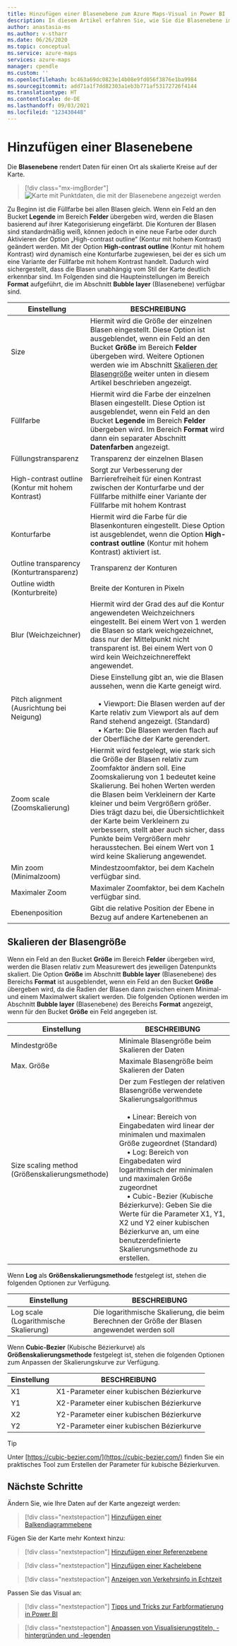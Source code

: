 ```yaml
---
title: Hinzufügen einer Blasenebene zum Azure Maps-Visual in Power BI | Microsoft Azure Maps
description: In diesem Artikel erfahren Sie, wie Sie die Blasenebene im Microsoft Azure Maps-Visual für Power BI verwenden.
author: anastasia-ms
ms.author: v-stharr
ms.date: 06/26/2020
ms.topic: conceptual
ms.service: azure-maps
services: azure-maps
manager: cpendle
ms.custom: ''
ms.openlocfilehash: bc463a69dc0823e14b08e9fd056f3876e1ba9984
ms.sourcegitcommit: add71a1f7dd82303a1eb3b771af53172726f4144
ms.translationtype: HT
ms.contentlocale: de-DE
ms.lasthandoff: 09/03/2021
ms.locfileid: "123430448"
---
```

# <a name="add-a-bubble-layer"></a>Hinzufügen einer Blasenebene

Die **Blasenebene** rendert Daten für einen Ort als skalierte Kreise auf der Karte.

> [!div class="mx-imgBorder"]
> ![Karte mit Punktdaten, die mit der Blasenebene angezeigt werden](media/power-bi-visual/bubble-layer-with-legend-color.png)

Zu Beginn ist die Füllfarbe bei allen Blasen gleich. Wenn ein Feld an den Bucket **Legende** im Bereich **Felder** übergeben wird, werden die Blasen basierend auf ihrer Kategorisierung eingefärbt. Die Konturen der Blasen sind standardmäßig weiß, können jedoch in eine neue Farbe oder durch Aktivieren der Option „High-contrast outline“ (Kontur mit hohem Kontrast) geändert werden. Mit der Option **High-contrast outline** (Kontur mit hohem Kontrast) wird dynamisch eine Konturfarbe zugewiesen, bei der es sich um eine Variante der Füllfarbe mit hohem Kontrast handelt. Dadurch wird sichergestellt, dass die Blasen unabhängig vom Stil der Karte deutlich erkennbar sind. Im Folgenden sind die Haupteinstellungen im Bereich **Format** aufgeführt, die im Abschnitt **Bubble layer** (Blasenebene) verfügbar sind.

| Einstellung               | BESCHREIBUNG    |
|-----------------------|----------------|
| Size                  | Hiermit wird die Größe der einzelnen Blasen eingestellt. Diese Option ist ausgeblendet, wenn ein Feld an den Bucket **Größe** im Bereich **Felder** übergeben wird. Weitere Optionen werden wie im Abschnitt [Skalieren der Blasengröße](#bubble-size-scaling) weiter unten in diesem Artikel beschrieben angezeigt. |
| Füllfarbe            | Hiermit wird die Farbe der einzelnen Blasen eingestellt. Diese Option ist ausgeblendet, wenn ein Feld an den Bucket **Legende** im Bereich **Felder** übergeben wird. Im Bereich **Format** wird dann ein separater Abschnitt **Datenfarben** angezeigt. |
| Füllungstransparenz     | Transparenz der einzelnen Blasen |
| High-contrast outline (Kontur mit hohem Kontrast) | Sorgt zur Verbesserung der Barrierefreiheit für einen Kontrast zwischen der Konturfarbe und der Füllfarbe mithilfe einer Variante der Füllfarbe mit hohem Kontrast |
| Konturfarbe         | Hiermit wird die Farbe für die Blasenkonturen eingestellt. Diese Option ist ausgeblendet, wenn die Option **High-contrast outline** (Kontur mit hohem Kontrast) aktiviert ist. |
| Outline transparency (Konturtransparenz)  | Transparenz der Konturen |
| Outline width (Konturbreite)         | Breite der Konturen in Pixeln |
| Blur (Weichzeichner)                  | Hiermit wird der Grad des auf die Kontur angewendeten Weichzeichners eingestellt. Bei einem Wert von 1 werden die Blasen so stark weichgezeichnet, dass nur der Mittelpunkt nicht transparent ist. Bei einem Wert von 0 wird kein Weichzeichnereffekt angewendet. |
| Pitch alignment (Ausrichtung bei Neigung)       | Diese Einstellung gibt an, wie die Blasen aussehen, wenn die Karte geneigt wird. <br/><br/>&nbsp;&nbsp;&nbsp;&nbsp;• Viewport: Die Blasen werden auf der Karte relativ zum Viewport als auf dem Rand stehend angezeigt. (Standard)<br/>&nbsp;&nbsp;&nbsp;&nbsp;• Karte: Die Blasen werden flach auf der Oberfläche der Karte gerendert. |
| Zoom scale (Zoomskalierung)            | Hiermit wird festgelegt, wie stark sich die Größe der Blasen relativ zum Zoomfaktor ändern soll. Eine Zoomskalierung von 1 bedeutet keine Skalierung. Bei hohen Werten werden die Blasen beim Verkleinern der Karte kleiner und beim Vergrößern größer. Dies trägt dazu bei, die Übersichtlichkeit der Karte beim Verkleinern zu verbessern, stellt aber auch sicher, dass Punkte beim Vergrößern mehr herausstechen. Bei einem Wert von 1 wird keine Skalierung angewendet. |
| Min zoom (Minimalzoom)              | Mindestzoomfaktor, bei dem Kacheln verfügbar sind. |
| Maximaler Zoom              | Maximaler Zoomfaktor, bei dem Kacheln verfügbar sind. |
| Ebenenposition        | Gibt die relative Position der Ebene in Bezug auf andere Kartenebenen an |

## <a name="bubble-size-scaling"></a>Skalieren der Blasengröße

Wenn ein Feld an den Bucket **Größe** im Bereich **Felder** übergeben wird, werden die Blasen relativ zum Measurewert des jeweiligen Datenpunkts skaliert. Die Option **Größe** im Abschnitt **Bubble layer** (Blasenebene) des Bereichs **Format** ist ausgeblendet, wenn ein Feld an den Bucket **Größe** übergeben wird, da die Radien der Blasen dann zwischen einem Minimal- und einem Maximalwert skaliert werden. Die folgenden Optionen werden im Abschnitt **Bubble layer** (Blasenebene) des Bereichs **Format** angezeigt, wenn für den Bucket **Größe** ein Feld angegeben ist.

| Einstellung             | BESCHREIBUNG  |
|---------------------|--------------|
| Mindestgröße            | Minimale Blasengröße beim Skalieren der Daten|
| Max. Größe            | Maximale Blasengröße beim Skalieren der Daten|
| Size scaling method (Größenskalierungsmethode) | Der zum Festlegen der relativen Blasengröße verwendete Skalierungsalgorithmus<br/><br/>&nbsp;&nbsp;&nbsp;&nbsp;• Linear: Bereich von Eingabedaten wird linear der minimalen und maximalen Größe zugeordnet (Standard)<br/>&nbsp;&nbsp;&nbsp;&nbsp;• Log: Bereich von Eingabedaten wird logarithmisch der minimalen und maximalen Größe zugeordnet<br/>&nbsp;&nbsp;&nbsp;&nbsp;• Cubic-Bezier (Kubische Bézierkurve): Geben Sie die Werte für die Parameter X1, Y1, X2 und Y2 einer kubischen Bézierkurve an, um eine benutzerdefinierte Skalierungsmethode zu erstellen. |

Wenn **Log** als **Größenskalierungsmethode** festgelegt ist, stehen die folgenden Optionen zur Verfügung.

| Einstellung   | BESCHREIBUNG      |
|-----------|------------------|
| Log scale (Logarithmische Skalierung) | Die logarithmische Skalierung, die beim Berechnen der Größe der Blasen angewendet werden soll |

Wenn **Cubic-Bezier** (Kubische Bézierkurve) als **Größenskalierungsmethode** festgelegt ist, stehen die folgenden Optionen zum Anpassen der Skalierungskurve zur Verfügung.

| Einstellung | BESCHREIBUNG                           |
|---------|---------------------------------------|
| X1      | X1-Parameter einer kubischen Bézierkurve |
| Y1      | X2-Parameter einer kubischen Bézierkurve |
| X2      | Y2-Parameter einer kubischen Bézierkurve |
| Y2      | Y2-Parameter einer kubischen Bézierkurve |

> [!TIP]
> Unter [https://cubic-bezier.com/](https://cubic-bezier.com/) finden Sie ein praktisches Tool zum Erstellen der Parameter für kubische Bézierkurven.

## <a name="next-steps"></a>Nächste Schritte

Ändern Sie, wie Ihre Daten auf der Karte angezeigt werden:

> [!div class="nextstepaction"]
> [Hinzufügen einer Balkendiagrammebene](power-bi-visual-add-bar-chart-layer.md)

Fügen Sie der Karte mehr Kontext hinzu:

> [!div class="nextstepaction"]
> [Hinzufügen einer Referenzebene](power-bi-visual-add-reference-layer.md)

> [!div class="nextstepaction"]
> [Hinzufügen einer Kachelebene](power-bi-visual-add-tile-layer.md)

> [!div class="nextstepaction"]
> [Anzeigen von Verkehrsinfo in Echtzeit](power-bi-visual-show-real-time-traffic.md)

Passen Sie das Visual an:

> [!div class="nextstepaction"]
> [Tipps und Tricks zur Farbformatierung in Power BI](/power-bi/visuals/service-tips-and-tricks-for-color-formatting)

> [!div class="nextstepaction"]
> [Anpassen von Visualisierungstiteln, -hintergründen und -legenden](/power-bi/visuals/power-bi-visualization-customize-title-background-and-legend)